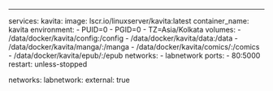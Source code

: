 ---
services:
  kavita:
    image: lscr.io/linuxserver/kavita:latest
    container_name: kavita
    environment:
      - PUID=0
      - PGID=0
      - TZ=Asia/Kolkata
    volumes:
      - /data/docker/kavita/config:/config
      - /data/docker/kavita/data:/data
      - /data/docker/kavita/manga/:/manga
      - /data/docker/kavita/comics/:/comics
      - /data/docker/kavita/epub/:/epub
    networks:
      - labnetwork
    ports:
      - 80:5000
    restart: unless-stopped

networks:
  labnetwork:
    external: true
